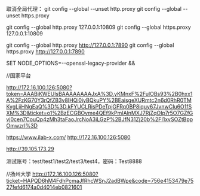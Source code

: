 取消全局代理：
git config --global --unset http.proxy
git config --global --unset https.proxy

git config --global http.proxy 127.0.0.1:10809
git config --global https.proxy 127.0.0.1:10809

git config --global http.proxy http://127.0.0.1:7890
git config --global https.proxy http://127.0.0.1:7890


SET NODE_OPTIONS=--openssl-legacy-provider &&


//国家平台

http://172.16.100.126:5080?token=AAABjKWEUlsBAAAAAAAAJxA%3D.yKMnxF%2FulOBs93%2B0hxx1A%2FzKG70Y3rQfZB3v8IHQi0iyBQkuPY%2BEaisgeXURmtc2n6d0RhR0TMKygLjiHNgEaQ%3D%3D.kFYUCLRisPDeTpjGFRq0BP8iquy67JvnwCIu6O1fSXM%3D&ticket=o1%2BzECGBOvme4QEf9kPmIAlnMXJ7RjZqOIp7r5O7GZfGvj0cen7CouQp4zMh3taFaoJrcNoA3iLGzP%2BJfN31Zj20b%2FI1xvSOZtBppOmwzrI%3D

https://www.ilab-x.com/
http://172.16.100.126:5080

http://39.105.173.29

测试账号：test/test1/test2/test3/test4，密码：Test8888

//扬州大学
http://172.16.100.126:5080?ticket=HAPQD6hM4FdhPcmaJfRhcWSnJ2adBWpe&code=756e4153479e7527fefd6174a0d4014eb0821601
